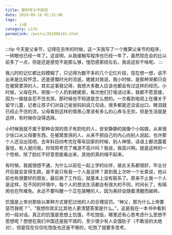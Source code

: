 ```yaml
---
title: 那时年少不轻狂
date: 2019-06-16 01:51:06
tags: 
    - 心话
category: Life
permalink: /posts/201906161.html
---
```


:::tip
今天是父亲节，记得在去年的时候，这一天我写了一个推算父亲节的程序，一转眼也已经一年了。这说明，从我接触写程序也已经一年了，虽然现在会的比以前多了一点，但是还是感觉不是那么够，惶恐感萦绕左右，我说这些干啥呢。
:::

<!-- more -->

我儿时的记忆都比较模糊了，只记得为数不多的几个记忆片段，现在想一想，说不出来是比较怀念，还是感慨时光的流逝。姥姥对我说，我小时候，是那种哭都只会在被窝里哭的人，其实这事我记得，我想大多数人应该也都会有过这样的经历。小时侯，父母在外，把我一个人扔到姥姥家，每次他们打电话过来，我都不愿意接，因为一接就会忍不住去哭，那时候也不知道是怎么想的。一次看到电视上在播关于留守儿童，记者让孩子们对自己爸爸妈妈说几句话，很多都是还没说出口，眼泪就已经止不住的流，父母看到这样的情景心里该有多么的心疼与无奈。但是生活就是这样，有时候你没得选择。

小时候我就不属于那种会哭的孩子有奶吃的人，安安静静的就像个小姑娘，从来很少张口从父母要东西。在被窝里哭的人，从来不把自己的内心向别人说起，也许那个人还没出现吧。去年科目四考完在等车回家的时候，别人神情，话语上都流露着喜悦，有人就问我，你驾照考完了难道不高兴吗？我说，我高兴啊。就是这样的一个性格，除了脸红不好意思能看出来，其他的真的嗨不起来。

有时候，我就很想不通，为什么以前在一起上学的伙伴，彼此关系都很好，毕业分开后就会变得生疏，是不是只有我一个人是这样？直到我上次听一个长辈说，他以前也有很要好的朋友，最后换了工作后，就基本上没有联系了。原来不止我一个人是这样。在不同的环境中，每个人的想法生活都会有很大的不同，时间长了，有隔阂也在所难免。永远不要叫醒一个正在装睡的人，因为美好会随着清醒而破碎。

饥饿是上帝对那些以某种方式冒犯过他的人的合理惩罚。“神父，那为什么上帝要惩罚我呢？”，“我想你其实比其他人更清楚答案是什么。”，这是我在一本书中看到的一段对话。真正的饥饿是思想上饥饿，不吃饱饭，哪里还有心思考虑什么思想不思想呢？想想在我们中国还是挺不错的，至少很少有人会饿肚子（不敢说的太绝对），但是现在仅仅吃饱饭也还是不够的，吃饱了就要多思考。

 

